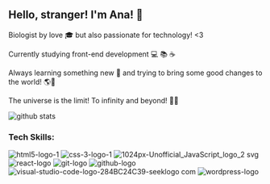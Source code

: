 ## Hello, stranger! I'm Ana! 👋 

Biologist by love :mortar_board: but also passionate for technology! <3

Currently studying front-end development :computer: :books: :coffee: 

Always learning something new :seedling: and trying to bring some good changes to the world! :earth_americas::dart:

The universe is the limit! To infinity and beyond! :rocket::sparkles: 


![github stats](https://github-readme-stats.vercel.app/api?username=anamlcl&show_icons=true&hide=stars,issues&theme=material-palenight)


### Tech Skills:

![html5-logo-1](https://user-images.githubusercontent.com/60146477/102089143-983a2d80-3dfa-11eb-88d1-f8efc233d825.png) ![css-3-logo-1](https://user-images.githubusercontent.com/60146477/102089156-9bcdb480-3dfa-11eb-9d09-51a7c4ef835c.png) ![1024px-Unofficial_JavaScript_logo_2 svg](https://user-images.githubusercontent.com/60146477/102089162-a0926880-3dfa-11eb-9ad6-23cc5be9d011.png) ![react-logo](https://user-images.githubusercontent.com/60146477/102089176-a4be8600-3dfa-11eb-9317-1d323d0bb96f.png) ![git-logo](https://user-images.githubusercontent.com/60146477/102089189-a9833a00-3dfa-11eb-90b1-fb4f34912836.png) ![github-logo](https://user-images.githubusercontent.com/60146477/102089206-adaf5780-3dfa-11eb-8a19-112dd6ffe1a2.png) ![visual-studio-code-logo-284BC24C39-seeklogo com](https://user-images.githubusercontent.com/60146477/102089227-b2740b80-3dfa-11eb-8457-e812b0c63b08.png) ![wordpress-logo](https://user-images.githubusercontent.com/60146477/102089240-b738bf80-3dfa-11eb-8f7c-521c063c858a.png)







